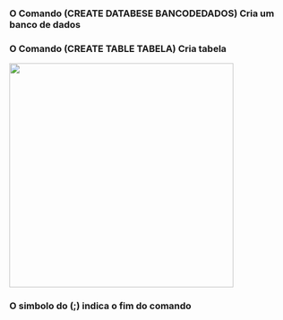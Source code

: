 <h3>O Comando (CREATE DATABESE BANCODEDADOS) Cria um banco de dados</h3>
<h3>O Comando (CREATE TABLE TABELA) Cria tabela</h3> 
<img src="https://user-images.githubusercontent.com/61218420/102028028-c8e07f80-3d86-11eb-80f8-673d7e86c35f.png" width=400>
<h3>O simbolo do (;) indica o fim do comando</h3>
